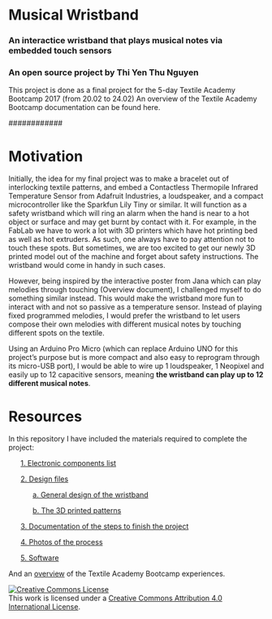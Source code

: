 # Musical Wristband
### An interactice wristband that plays musical notes via embedded touch sensors
### An open source project by Thi Yen Thu Nguyen

This project is done as a final project for the 5-day Textile Academy Bootcamp 2017 (from 20.02 to 24.02)
An overview of the Textile Academy Bootcamp documentation can be found here.

############

<h1> Motivation </h1>

Initially, the idea for my final project was to make a bracelet out of interlocking textile patterns, and embed a Contactless Thermopile Infrared Temperature Sensor from Adafruit Industries, a loudspeaker, and a compact microcontroller like the Sparkfun Lily Tiny or similar. It will function as a safety wristband which will ring an alarm when the hand is near to a hot object or surface and may get burnt by contact with it. For example, in the FabLab we have to work a lot with 3D printers which have hot printing bed as well as hot extruders. As such, one always have to pay attention not to touch these spots. But sometimes, we are too excited to get our newly 3D printed model out of the machine and forget about safety instructions. The wristband would come in handy in such cases.

However, being inspired by the interactive poster from Jana which can play melodies through touching (Overview document), I challenged myself to do something similar instead. This would make the wristband more fun to interact with and not so passive as a temperature sensor. Instead of playing fixed programmed melodies, I would prefer the wristband to let users compose their own melodies with different musical notes by touching different spots on the textile. 

Using an Arduino Pro Micro (which can replace Arduino UNO for this project’s purpose but is more compact and also easy to reprogram through its micro-USB port), I would be able to wire up 1 loudspeaker, 1 Neopixel and easily up to 12 capacitive sensors, meaning <b>the wristband can play up to 12 different musical notes</b>.


<h1> Resources </h1>

In this repository I have included the materials required to complete the project:
<ul> <a href="/BOM.xlsx">1. Electronic components list</a></ul>
<ul> <a href="/Design%20files">2. Design files</a></ul>
<ul> <ul> <a href="/Design%20files/Bracelet-design-rev0.2.ai">a. General design of the wristband</a></ul></ul>
<ul> <ul> <a href="/Design%20files/ScalePattern1mm.stl">b. The 3D printed patterns</a></ul></ul>
<ul> <a href="/Project documentation.txt">3. Documentation of the steps to finish the project</a></ul>
<ul> <a href="/Media">4. Photos of the process</a></ul>
<ul> <a href="/Arduino%20Sketch">5. Software</a></ul>

And an <a href="/Overview.pdf">overview</a> of the Textile Academy Bootcamp experiences.



<a rel="license" href="http://creativecommons.org/licenses/by/4.0/"><img alt="Creative Commons License" style="border-width:0" src="https://i.creativecommons.org/l/by/4.0/88x31.png" /></a><br />This work is licensed under a <a rel="license" href="http://creativecommons.org/licenses/by/4.0/">Creative Commons Attribution 4.0 International License</a>.
